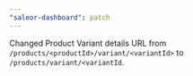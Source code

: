 ```yaml
---
"saleor-dashboard": patch
---
```


Changed Product Variant details URL from `/products/<productId>/variant/<variantId>` to `/products/variant/<variantId`.
